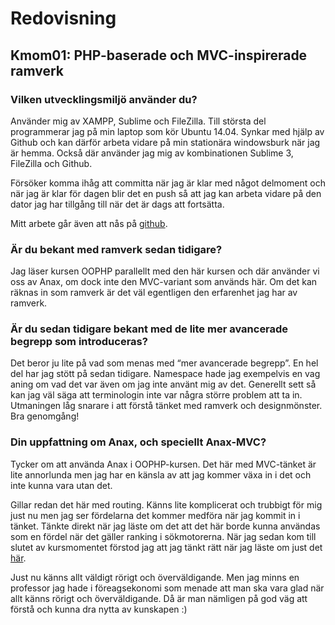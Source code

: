 Redovisning
====================================
 
Kmom01: PHP-baserade och MVC-inspirerade ramverk
------------------------------------

### Vilken utvecklingsmiljö använder du?
Använder mig av XAMPP, Sublime och FileZilla. Till största del programmerar jag på min laptop som kör Ubuntu 14.04. Synkar med hjälp av Github och kan därför arbeta vidare på min stationära windowsburk när jag är hemma. Också där använder jag mig av kombinationen Sublime 3, FileZilla och Github. 

Försöker komma ihåg att committa när jag är klar med något delmoment och när jag är klar för dagen blir det en push så att jag kan arbeta vidare på den dator jag har tillgång till när det är dags att fortsätta.

Mitt arbete går även att nås på [github](https://github.com/klinkaren/PHPMVC).

### Är du bekant med ramverk sedan tidigare?
Jag läser kursen OOPHP parallellt med den här kursen och där använder vi oss av Anax, om dock inte den MVC-variant som används här. Om det kan räknas in som ramverk är det väl egentligen den erfarenhet jag har av ramverk.

### Är du sedan tidigare bekant med de lite mer avancerade begrepp som introduceras?
Det beror ju lite på vad som menas med “mer avancerade begrepp”. En hel del har jag stött på sedan tidigare. Namespace hade jag exempelvis en vag aning om vad det var även om jag inte använt mig av det. Generellt sett så kan jag väl säga att terminologin inte var några större problem att ta in. Utmaningen låg snarare i att förstå tänket med ramverk och designmönster. Bra genomgång!

### Din uppfattning om Anax, och speciellt Anax-MVC?
Tycker om att använda Anax i OOPHP-kursen. Det här med MVC-tänket är lite annorlunda men jag har en känsla av att jag kommer växa in i det och inte kunna vara utan det. 

Gillar redan det här med routing. Känns lite komplicerat och trubbigt för mig just nu men jag ser fördelarna det kommer medföra när jag kommit in i tänket. Tänkte direkt när jag läste om det att det här borde kunna användas som en fördel när det gäller ranking i sökmotorerna. När jag sedan kom till slutet av kursmomentet förstod jag att jag tänkt rätt när jag läste om just det [här](http://dbwebb.se/kunskap/bygg-en-me-sida-med-anax-mvc#url-ut).

Just nu känns allt väldigt rörigt och överväldigande. Men jag minns en professor jag hade i föreagsekonomi som menade att man ska vara glad när allt känns rörigt och överväldigande. Då är man nämligen på god väg att förstå och kunna dra nytta av kunskapen :)